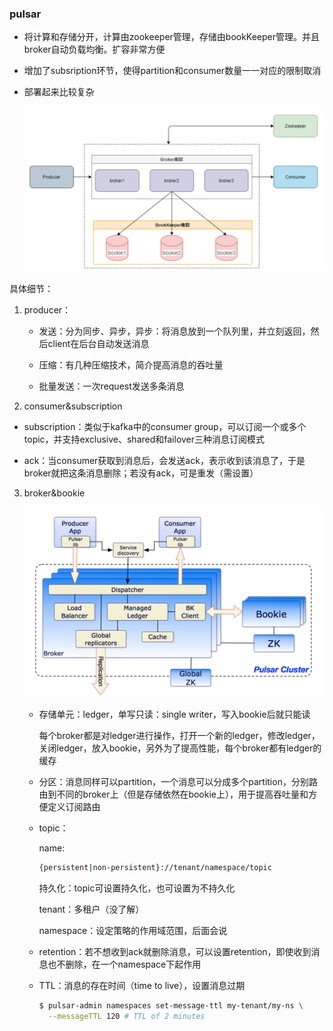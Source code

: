 ### pulsar

+ 将计算和存储分开，计算由zookeeper管理，存储由bookKeeper管理。并且broker自动负载均衡。扩容非常方便

+ 增加了subsription环节，使得partition和consumer数量一一对应的限制取消

+ 部署起来比较复杂

  ![pulsar-1](../image/pulsar-1.png)

具体细节：

1. producer：

   + 发送：分为同步、异步，异步：将消息放到一个队列里，并立刻返回，然后client在后台自动发送消息

   + 压缩：有几种压缩技术，简介提高消息的吞吐量

   + 批量发送：一次request发送多条消息

2. consumer&subscription

+ subscription：类似于kafka中的consumer group，可以订阅一个或多个topic，并支持exclusive、shared和failover三种消息订阅模式

+ ack：当consumer获取到消息后，会发送ack，表示收到该消息了，于是broker就把这条消息删除；若没有ack，可是重发（需设置）

3. broker&bookie

   ![pulsar-2](../image/pulsar-2.png)

   + 存储单元：ledger，单写只读：single writer，写入bookie后就只能读

     每个broker都是对ledger进行操作，打开一个新的ledger，修改ledger，关闭ledger，放入bookie，另外为了提高性能，每个broker都有ledger的缓存

   + 分区：消息同样可以partition，一个消息可以分成多个partition，分别路由到不同的broker上（但是存储依然在bookie上），用于提高吞吐量和方便定义订阅路由

   + topic：

     name:
   
     ```bash
     {persistent|non-persistent}://tenant/namespace/topic
     ```

     持久化：topic可设置持久化，也可设置为不持久化

     tenant：多租户（没了解）

     namespace：设定策略的作用域范围，后面会说

   + retention：若不想收到ack就删除消息，可以设置retention，即使收到消息也不删除，在一个namespace下起作用

   + TTL：消息的存在时间（time to live），设置消息过期
   
     ```bash
     $ pulsar-admin namespaces set-message-ttl my-tenant/my-ns \
       --messageTTL 120 # TTL of 2 minutes
     ```
   
     



